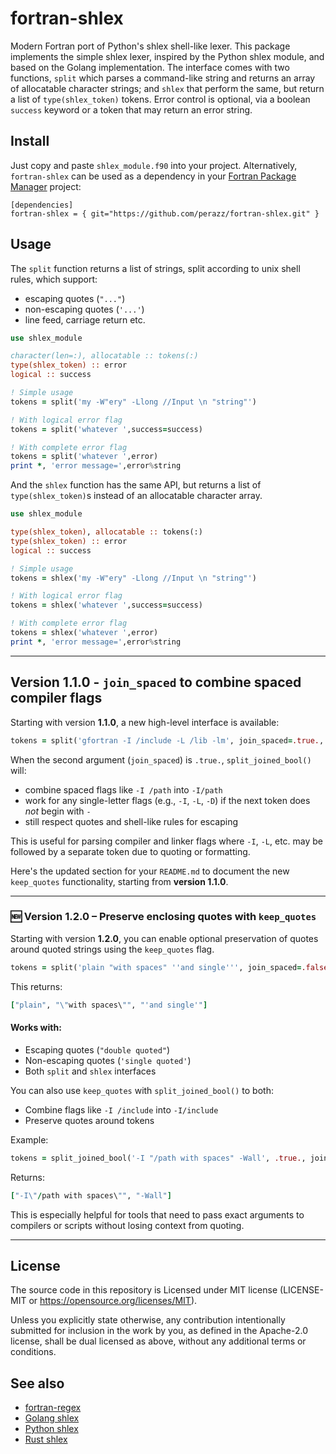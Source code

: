 # fortran-shlex
Modern Fortran port of Python's shlex shell-like lexer. This package implements the simple shlex lexer, inspired by the Python shlex module, and based on the Golang implementation. The interface comes with two functions, `split` which parses a command-like string and returns an array of allocatable character strings; and `shlex` that perform the same, but return a list of `type(shlex_token)` tokens. Error control is optional, via a boolean `success` keyword or a token that may return an error string.

## Install

Just copy and paste `shlex_module.f90` into your project. Alternatively, `fortran-shlex` can be used as a dependency in your [Fortran Package Manager]() project: 

```
[dependencies]
fortran-shlex = { git="https://github.com/perazz/fortran-shlex.git" }
```
  
## Usage

The `split` function returns a list of strings, split according to unix shell rules, which support: 
- escaping quotes (`"..."`)
- non-escaping quotes (`'...'`)
- line feed, carriage return etc.

```fortran
use shlex_module

character(len=:), allocatable :: tokens(:)
type(shlex_token) :: error
logical :: success

! Simple usage
tokens = split('my -W"ery" -Llong //Input \n "string"')

! With logical error flag
tokens = split('whatever ',success=success)

! With complete error flag
tokens = split('whatever ',error)
print *, 'error message=',error%string
```

And the `shlex` function has the same API, but returns a list of `type(shlex_token)`s instead of an allocatable character array. 

```fortran
use shlex_module

type(shlex_token), allocatable :: tokens(:)
type(shlex_token) :: error
logical :: success

! Simple usage
tokens = shlex('my -W"ery" -Llong //Input \n "string"')

! With logical error flag
tokens = shlex('whatever ',success=success)

! With complete error flag
tokens = shlex('whatever ',error)
print *, 'error message=',error%string
```

---

## Version 1.1.0 - `join_spaced` to combine spaced compiler flags

Starting with version **1.1.0**, a new high-level interface is available:

```fortran
tokens = split('gfortran -I /include -L /lib -lm', join_spaced=.true., success=success)
```

When the second argument (`join_spaced`) is `.true.`, `split_joined_bool()` will:
- combine spaced flags like `-I /path` into `-I/path`
- work for any single-letter flags (e.g., `-I`, `-L`, `-D`) if the next token does *not* begin with `-`
- still respect quotes and shell-like rules for escaping

This is useful for parsing compiler and linker flags where `-I`, `-L`, etc. may be followed by a separate token due to quoting or formatting.

Here's the updated section for your `README.md` to document the new `keep_quotes` functionality, starting from **version 1.1.0**.

---

### 🆕 Version 1.2.0 – Preserve enclosing quotes with `keep_quotes`

Starting with version **1.2.0**, you can enable optional preservation of quotes around quoted strings using the `keep_quotes` flag.

```fortran
tokens = split('plain "with spaces" ''and single''', join_spaced=.false., keep_quotes=.true., success=ok)
```

This returns:
```fortran
["plain", "\"with spaces\"", "'and single'"]
```

#### Works with:
- Escaping quotes (`"double quoted"`)
- Non-escaping quotes (`'single quoted'`)
- Both `split` and `shlex` interfaces

You can also use `keep_quotes` with `split_joined_bool()` to both:
- Combine flags like `-I /include` into `-I/include`
- Preserve quotes around tokens

Example:
```fortran
tokens = split_joined_bool('-I "/path with spaces" -Wall', .true., join_spaced=.false., keep_quotes=.true., success=ok)
```

Returns:
```fortran
["-I\"/path with spaces\"", "-Wall"]
```

This is especially helpful for tools that need to pass exact arguments to compilers or scripts without losing context from quoting.

---

## License

The source code in this repository is Licensed under MIT license (LICENSE-MIT or https://opensource.org/licenses/MIT).

Unless you explicitly state otherwise, any contribution intentionally submitted for inclusion in the work by you, as defined in the Apache-2.0 license, shall be dual licensed as above, without any additional terms or conditions.

## See also

- [fortran-regex](https://github.com/perazz/fortran-regex)
- [Golang shlex](https://github.com/google/shlex)
- [Python shlex](https://docs.python.org/3/library/shlex.html)
- [Rust shlex](https://crates.io/crates/shlex)
